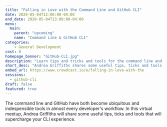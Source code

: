 ```yaml
---
title: "Falling in Love with the Command Line and GitHub CLI"
date: 2020-05-04T12:00:00-04:00
end_date: 2020-05-04T13:00:00-04:00
menu:
  main:
    parent: "upcoming"
    name: "Command Line & GitHub CLI"
categories:
    - General Development
cost: 0
homepage_banner: "GitHub-CLI.jpg"
description: "Learn tips and tricks and tools for the command line and GitHub CLI that every developer can use from Andrea Griffiths."
short_desc: "Andrea Griffiths shares some useful tips, ticks and tools that will supercharge your CLI experience."
embed_url: https://www.crowdcast.io/e/falling-in-love-with-the
sessions:
  - github-cli
draft: false
featured: true
---
```


The command line and GitHub have both become ubiquitous and indespensible tools in almost every developer's workflow. In this virtual meetup, Andrea Griffiths will share some useful tips, ticks and tools that will supercharge your CLI experience.